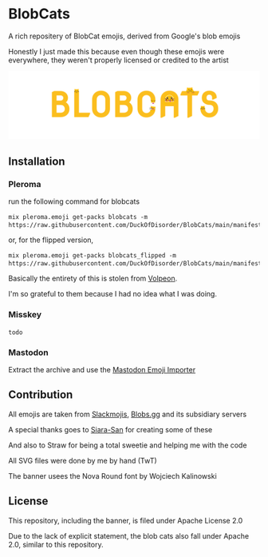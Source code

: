 # BlobCats
A rich repositery of BlobCat emojis, derived from Google's blob emojis

Honestly I just made this because even though these emojis were everywhere, they weren't properly licensed or credited to the artist

<picture>
 <source media="(prefers-color-scheme: dark)" srcset="https://github.com/DuckOfDisorder/BlobCats/raw/main/Banner.gif">
 <source media="(prefers-color-scheme: light)" srcset="https://github.com/DuckOfDisorder/BlobCats/raw/main/Banner.gif">
 <img alt="BlobCats Banner" src="https://github.com/DuckOfDisorder/BlobCats/raw/main/Banner.gif">
</picture>

## Installation
### Pleroma

run the following command for blobcats

```
mix pleroma.emoji get-packs blobcats -m https://raw.githubusercontent.com/DuckOfDisorder/BlobCats/main/manifest.json
```
or, for the flipped version,
```
mix pleroma.emoji get-packs blobcats_flipped -m https://raw.githubusercontent.com/DuckOfDisorder/BlobCats/main/manifest.json
```

Basically the entirety of this is stolen from [Volpeon](https://volpeon.ink/).

I'm so grateful to them because I had no idea what I was doing.

### Misskey
```
todo
```

### Mastodon
Extract the archive and use the [Mastodon Emoji Importer](https://github.com/impiaaa/mastodon_import_emoji)

## Contribution
All emojis are taken from [Slackmojis](https://slackmojis.com/), [Blobs.gg](https://blobs.gg/) and its subsidiary servers

A special thanks goes to [Siara-San](https://www.instagram.com/sairaa.jpg/) for creating some of these

And also to Straw for being a total sweetie and helping me with the code

All SVG files were done by me by hand (TwT)

The banner usees the Nova Round font by Wojciech Kalinowski

## License
This repository, including the banner, is filed under Apache License 2.0

Due to the lack of explicit statement, the blob cats also fall under Apache 2.0, similar to this repository.
